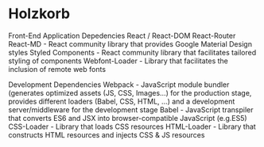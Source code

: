 # Holzkorb

Front-End
Application Depedencies
React / React-DOM
React-Router
React-MD - React community library that provides Google Material Design styles
Styled Components - React community library that facilitates tailored styling of components
Webfont-Loader - Library that facilitates the inclusion of remote web fonts

Development Dependencies
Webpack - JavaScript module bundler (generates optimized assets (JS, CSS, Images…) for the production stage, provides different loaders (Babel, CSS, HTML, …) and a development server/middleware for the development stage
Babel - JavaScript transpiler that converts ES6 and JSX into browser-compatible JavaScript (e.g.ES5)
CSS-Loader - Library that loads CSS resources
HTML-Loader - Library that constructs HTML resources and injects CSS & JS resources
